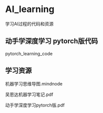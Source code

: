 # AI_learning

学习AI过程的代码和资源

## 动手学深度学习 pytorch版代码

pytorch_learning_code

## 学习资源

机器学习思维导图.mindnode

吴恩达机器学习笔记.pdf

动手学深度学习pytorch版.pdf



